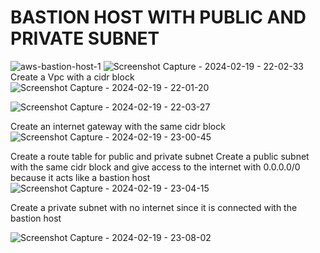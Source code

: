 # **BASTION HOST WITH PUBLIC AND PRIVATE SUBNET**
![aws-bastion-host-1](https://github.com/keedevops/aws-series/assets/155215036/8dc2dee9-c932-4191-9c1c-d11b136bf6f2)
![Screenshot Capture - 2024-02-19 - 22-02-33](https://github.com/keedevops/aws-series/assets/155215036/a7389736-4bd9-407c-8a0d-b566873a3882)
Create a Vpc with a cidr block 
![Screenshot Capture - 2024-02-19 - 22-01-20](https://github.com/keedevops/aws-series/assets/155215036/856e00ee-9652-4612-a8a2-c35674ff69b4)


![Screenshot Capture - 2024-02-19 - 22-03-27](https://github.com/keedevops/aws-series/assets/155215036/1d967543-19c9-45f1-ad32-cb0d6f3e94d0)

Create an internet gateway with the same cidr block
![Screenshot Capture - 2024-02-19 - 23-00-45](https://github.com/keedevops/aws-series/assets/155215036/0cc3121f-0060-4f38-bdd9-67912c8bdba6)

Create a route table for public and private subnet
Create a public subnet with the same cidr block and give access to the internet with 0.0.0.0/0 because it acts like a bastion host 
![Screenshot Capture - 2024-02-19 - 23-04-15](https://github.com/keedevops/aws-series/assets/155215036/71363e50-17dd-421e-9799-90e312523779)

Create a private subnet with no internet since it is connected with the bastion host 

![Screenshot Capture - 2024-02-19 - 23-08-02](https://github.com/keedevops/aws-series/assets/155215036/162bac42-2e98-479c-9117-10f67a4f3db6)





